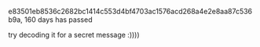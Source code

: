 e83501eb8536c2682bc1414c553d4bf4703ac1576acd268a4e2e8aa87c536b9a, 160 days has passed 



try decoding it for a secret message :))))
